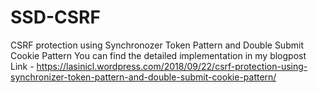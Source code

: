 # SSD-CSRF
CSRF protection using Synchronozer Token Pattern and Double Submit Cookie Pattern
You can find the detailed implementation in my blogpost 
Link - https://lasinicl.wordpress.com/2018/09/22/csrf-protection-using-synchronizer-token-pattern-and-double-submit-cookie-pattern/
